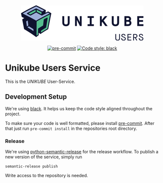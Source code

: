 <p align="center">
  <img src="https://raw.githubusercontent.com/unikubehq/users/main/logo_users.png" width="400">
</p>
<p align="center">
    <a href="https://github.com/pre-commit/pre-commit"><img src="https://img.shields.io/badge/pre--commit-enabled-brightgreen?logo=pre-commit&logoColor=white" alt="pre-commit"></a>
    <a href="https://github.com/psf/black"><img src="https://img.shields.io/badge/code%20style-black-000000.svg" alt="Code style: black"></a>
</p>

# Unikube Users Service

This is the *UNIKUBE* User-Service.

## Development Setup
We're using [black](https://github.com/psf/black). It helps us keep the code style
aligned throughout the project.

To make sure your code is well formatted, please install [pre-commit](https://pre-commit.com/). 
After that just run `pre-commit install` in the repositories root directory.

### Release

We're using [python-semantic-release](https://github.com/relekang/python-semantic-release)
for the release workflow. To publish a new version of the service, simply run
```shell
semantic-release publish
```

Write access to the repository is needed.
